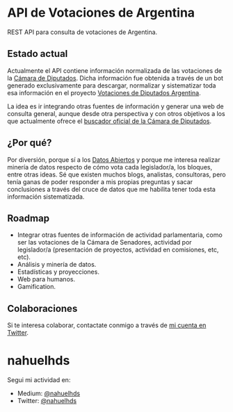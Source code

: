 # API de Votaciones de Argentina

REST API para consulta de votaciones de Argentina.

## Estado actual

Actualmente el API contiene información normalizada de las votaciones de la [Cámara de Diputados](https://votaciones.hcdn.gob.ar/). Dicha información fue obtenida a través de un bot generado exclusivamente para descargar, normalizar y sistematizar toda esa información en el proyecto [Votaciones de Diputados Argentina](https://github.com/nahuelhds/votaciones-diputados-argentina).

La idea es ir integrando otras fuentes de información y generar una web de consulta general, aunque desde otra perspectiva y con otros objetivos a los que actualmente ofrece el [buscador oficial de la Cámara de Diputados](https://votaciones.hcdn.gob.ar/).

## ¿Por qué?

Por diversión, porque sí a los [Datos Abiertos](https://es.wikipedia.org/wiki/Datos_abiertos) y porque me interesa realizar minería de datos respecto de cómo vota cada legislador/a, los bloques, entre otras ideas. Sé que existen muchos blogs, analistas, consultoras, pero tenía ganas de poder responder a mis propias preguntas y sacar conclusiones a través del cruce de datos que me habilita tener toda esta información sistematizada.

## Roadmap

* Integrar otras fuentes de información de actividad parlamentaria, como ser las votaciones de la Cámara de Senadores, actividad por legislador/a (presentación de proyectos, actividad en comisiones, etc, etc).
* Análisis y minería de datos.
* Estadísticas y proyecciones.
* Web para humanos.
* Gamification.

## Colaboraciones

Si te interesa colaborar, contactate conmigo a través de [mi cuenta en Twitter](http://medium.com/@nahuelhds).

# nahuelhds

Segui mi actividad en:
- Medium: [@nahuelhds](http://medium.com/@nahuelhds)
- Twitter: [@nahuelhds](https://twitter.com/nahuelhds)
